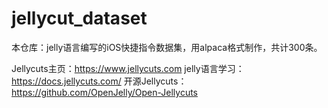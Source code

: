 # jellycut_dataset
本仓库：jelly语言编写的iOS快捷指令数据集，用alpaca格式制作，共计300条。

Jellycuts主页：https://www.jellycuts.com
jelly语言学习：https://docs.jellycuts.com/
开源Jellycuts：https://github.com/OpenJelly/Open-Jellycuts
